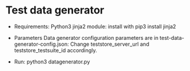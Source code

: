 Test data generator
========================

- Requirements:
Python3
jinja2 module: install with pip3 install jinja2

- Parameters
Data generator configuration parameters are in test-data-generator-config.json:
Change teststore_server_url and teststore_testsuite_id accordingly.

- Run:
    python3 datagenerator.py
    